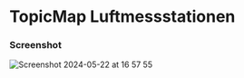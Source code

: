 # TopicMap Luftmessstationen

### Screenshot

![Screenshot 2024-05-22 at 16 57 55](https://github.com/cismet/carma/assets/837211/6849bee7-70a3-4573-b214-b3e8244650f9)
